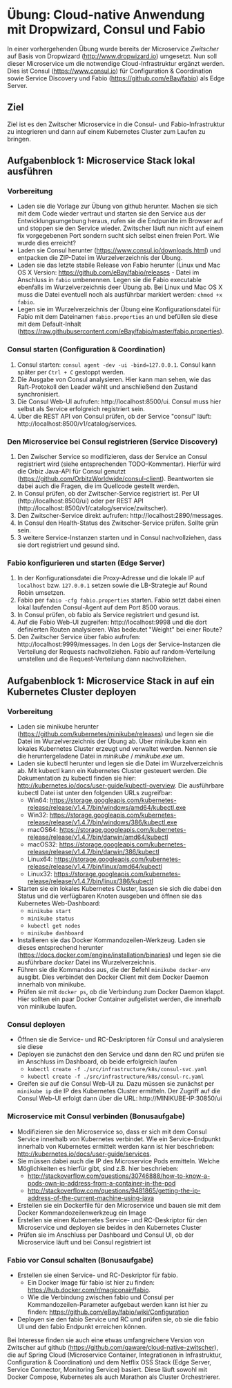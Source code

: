 # Übung: Cloud-native Anwendung mit Dropwizard, Consul und Fabio

In einer vorhergehenden Übung wurde bereits der Microservice _Zwitscher_ auf Basis von Dropwizard
(http://www.dropwizard.io) umgesetzt. Nun soll dieser Microservice um die notwendige Cloud-Infrastruktur
ergänzt werden. Dies ist Consul (https://www.consul.io) für Configuration & Coordination sowie Service Discovery
und Fabio (https://github.com/eBay/fabio) als Edge Server.

## Ziel
Ziel ist es den Zwitscher Microservice in die Consul- und Fabio-Infrastruktur zu integrieren und dann auf einem Kubernetes Cluster zum Laufen zu bringen.

## Aufgabenblock 1: Microservice Stack lokal ausführen

### Vorbereitung
 * Laden sie die Vorlage zur Übung von github herunter. Machen sie sich mit dem Code wieder vertraut und starten sie den Service aus der Entwicklungsumgebung heraus, rufen sie die Endpunkte im Browser auf und stoppen sie den Service wieder. Zwitscher läuft nun nicht auf einem fix vorgegebenen Port sondern sucht sich selbst einen freien Port. Wie wurde dies erreicht?
 * Laden sie Consul herunter (https://www.consul.io/downloads.html) und entpacken die ZIP-Datei im Wurzelverzeichnis der Übung.
 * Laden sie das letzte stabile Release von Fabio herunter (Linux und Mac OS X Version: https://github.com/eBay/fabio/releases - Datei im Anschluss in `fabio` umbenennen. Legen sie die Fabio executable ebenfalls im Wurzelverzeichnis deer Übung ab. Bei Linux und Mac OS X muss die Datei eventuell noch als ausführbar markiert werden: `chmod +x fabio`.
 * Legen sie im Wurzelverzeichnis der Übung eine Konfigurationsdatei für Fabio mit dem Dateinamen `fabio.properties` an und befüllen sie diese mit dem Default-Inhalt
 (https://raw.githubusercontent.com/eBay/fabio/master/fabio.properties).

### Consul starten (Configuration & Coordination)
 1. Consul starten: `consul agent -dev -ui -bind=127.0.0.1`. Consul kann später per `Ctrl + C` gestoppt werden.
 2. Die Ausgabe von Consul analysieren. Hier kann man sehen, wie das Raft-Protokoll den Leader wählt und anschließend den Zustand synchronisiert.
 3. Die Consul Web-UI aufrufen: http://localhost:8500/ui. Consul muss hier selbst als Service erfolgreich registriert sein.
 4. Über die REST API von Consul prüfen, ob der Service "consul" läuft: http://localhost:8500/v1/catalog/services.

### Den Microservice bei Consul registrieren (Service Discovery)
 1. Den Zwischer Service so modifizieren, dass der Service an Consul registriert wird (siehe entsprechenden TODO-Kommentar).
 Hierfür wird die Orbiz Java-API für Consul genutzt (https://github.com/OrbitzWorldwide/consul-client). Beantworten sie dabei auch die Fragen, die im Quellcode gestellt werden.
 2. In Consul prüfen, ob der Zwitscher-Service registriert ist. Per UI (http://localhost:8500/ui) oder per REST API (http://localhost:8500/v1/catalog/service/zwitscher).
 3. Den Zwitscher-Service direkt aufrufen: http://localhost:2890/messages.
 4. In Consul den Health-Status des Zwitscher-Service prüfen. Sollte grün sein.
 5. 3 weitere Service-Instanzen starten und in Consul nachvollziehen, dass sie dort registriert und gesund sind.

### Fabio konfigurieren und starten (Edge Server)
 1. In der Konfigurationsdatei die Proxy-Adresse und die lokale IP auf `localhost` bzw. `127.0.0.1` setzen
 sowie die LB-Strategie auf Round Robin umsetzen.
 2. Fabio per `fabio -cfg fabio.properties` starten. Fabio setzt dabei einen lokal laufenden Consul-Agent auf dem Port 8500 voraus.
 3. In Consul prüfen, ob fabio als Service registriert und gesund ist.
 4. Auf die Fabio Web-UI zugreifen: http://localhost:9998 und die dort definierten Routen analysieren.
 Was bedeutet "Weight" bei einer Route?
 5. Den Zwitscher Service über fabio aufrufen: http://localhost:9999/messages. In den Logs der Service-Instanzen
   die Verteilung der Requests nachvollziehen. Fabio auf random-Verteilung umstellen und die Request-Verteilung dann
   nachvollziehen.

## Aufgabenblock 1: Microservice Stack in auf ein Kubernetes Cluster deployen

### Vorbereitung
 * Laden sie minikube herunter (https://github.com/kubernetes/minikube/releases) und legen sie die Datei im Wurzelverzeichnis der Übung ab. Über minikube kann ein lokales Kubernetes Cluster erzeugt und verwaltet werden. Nennen sie die heruntergeladene Datei in _minikube_ / _minikube.exe_ um.
 * Laden sie kubectl herunter und legen sie die Datei im Wurzelverzeichnis ab. Mit kubectl kann ein Kubernetes Cluster gesteuert werden. Die Dokumentation zu kubectl finden sie hier: http://kubernetes.io/docs/user-guide/kubectl-overview. Die ausführbare kubectl Datei ist unter den folgenden URLs zugreifbar:
   * Win64: https://storage.googleapis.com/kubernetes-release/release/v1.4.7/bin/windows/amd64/kubectl.exe
   * Win32: https://storage.googleapis.com/kubernetes-release/release/v1.4.7/bin/windows/386/kubectl.exe
   * macOS64: https://storage.googleapis.com/kubernetes-release/release/v1.4.7/bin/darwin/amd64/kubectl
   * macOS32: https://storage.googleapis.com/kubernetes-release/release/v1.4.7/bin/darwin/386/kubectl
   * Linux64: https://storage.googleapis.com/kubernetes-release/release/v1.4.7/bin/linux/amd64/kubectl
   * Linux32: https://storage.googleapis.com/kubernetes-release/release/v1.4.7/bin/linux/386/kubectl
 * Starten sie ein lokales Kubernetes Cluster, lassen sie sich die dabei den Status und die verfügbaren Knoten ausgeben und öffnen sie das Kubernetes Web-Dashboard:
   * `minikube start`
   * `minikube status`
   * `kubectl get nodes`
   * `minikube dashboard`
 * Installieren sie das Docker Kommandozeilen-Werkzeug. Laden sie dieses entsprechend herunter (https://docs.docker.com/engine/installation/binaries) und legen sie die ausführbare _docker_ Datei ins Wurzelverzeichnis.
 * Führen sie die Kommandos aus, die der Befehl `minikube docker-env` ausgibt. Dies verbindet den Docker Client mit dem Docker Daemon innerhalb von minikube.
 * Prüfen sie mit `docker ps`, ob die Verbindung zum Docker Daemon klappt. Hier sollten ein paar Docker Container aufgelistet werden, die innerhalb von minikube laufen.

### Consul deployen
 * Öffnen sie die Service- und RC-Deskriptoren für Consul und analysieren sie diese
 * Deployen sie zunächst den den Service und dann den RC und prüfen sie im Anschluss im Dashboard, ob beide erfolgreich laufen
   * `kubectl create -f ./src/infrastructure/k8s/consul-svc.yaml`
   * `kubectl create -f ./src/infrastructure/k8s/consul-rc.yaml`
 * Greifen sie auf die Consul Web-UI zu. Dazu müssen sie zunächst per `minikube ip` die IP des Kubernetes Cluster ermitteln. Der Zugriff auf die Consul Web-UI erfolgt dann über die URL: http://MINIKUBE-IP:30850/ui
 
### Microservice mit Consul verbinden (Bonusaufgabe)
 * Modifizieren sie den Microservice so, dass er sich mit dem Consul Service innerhalb von Kubernetes verbindet. Wie ein Service-Endpunkt innerhalb von Kubernetes ermittelt werden kann ist hier beschrieben: http://kubernetes.io/docs/user-guide/services.
 * Sie müssen dabei auch die IP des Microservice Pods ermitteln. Welche Möglichkeiten es hierfür gibt, sind z.B. hier beschrieben:
    * http://stackoverflow.com/questions/30746888/how-to-know-a-pods-own-ip-address-from-a-container-in-the-pod
    * http://stackoverflow.com/questions/9481865/getting-the-ip-address-of-the-current-machine-using-java
 * Erstellen sie ein Dockerfile für den Microservice und bauen sie mit dem Docker Kommandozeilenwerkzeug ein Image 
 * Erstellen sie einen Kubernetes Service- und RC-Deskriptor für den Microservice und deployen sie beides in den Kubernetes Cluster
 * Prüfen sie im Anschluss per Dashboard und Consul UI, ob der Microservice läuft und bei Consul registriert ist
 
 ### Fabio vor Consul schalten (Bonusaufgabe)
  * Erstellen sie einen Service- und RC-Deskriptor für fabio. 
    * Ein Docker Image für fabio ist hier zu finden: https://hub.docker.com/r/magiconair/fabio. 
    * Wie die Verbindung zwischen fabio und Consul per Kommandozeilen-Parameter aufgebaut werden kann ist hier zu finden: https://github.com/eBay/fabio/wiki/Configuration
  * Deployen sie den fabio Service und RC und prüfen sie, ob sie die fabio UI und den fabio Endpunkt erreichen können.

Bei Interesse finden sie auch eine etwas umfangreichere Version von Zwitscher auf github (https://github.com/qaware/cloud-native-zwitscher),
die auf Spring Cloud (Microservice Container, Integrationen in Infrastruktur, Configuration & Coordination)
und dem Netflix OSS Stack (Edge Server, Service Connector, Monitoring Service) basiert. Diese läuft sowohl mit Docker Compose, Kubernetes als auch Marathon als Cluster Orchestrierer.
